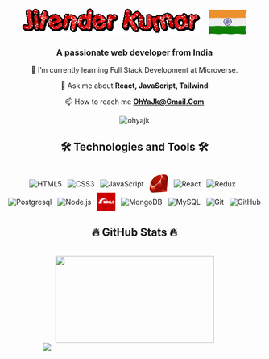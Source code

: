 <div>
<p align="center">
<br align="center">
<span align="center"> <img src="./text.gif" alt="text" /> </span>
&nbsp;
<span align="center"> <img src="./flag.gif" width="80px" height="50px" alt="flag" /> </span>
</br>
</p>
<h3 align="center">A passionate web developer from India</h3>
</div>
<div align="center">

🌱 I’m currently learning Full Stack Development at Microverse.

💬 Ask me about **React, JavaScript, Tailwind**

📫 How to reach me **OhYaJk@Gmail.Com**
</div>
<p align="center"> <img src="https://komarev.com/ghpvc/?username=ohyajk&label=Profile%20views&color=0e75b6&style=flat" alt="ohyajk" /> </p>
<h2 align="center">🛠 Technologies and Tools 🛠</h2>
<div align="center">
<br align="center">
<img align="center" alt="HTML5" width="36px" src="https://cdn.jsdelivr.net/gh/devicons/devicon/icons/html5/html5-original.svg" />
&nbsp;
<img align="center" alt="CSS3" width="36px" src="https://cdn.jsdelivr.net/gh/devicons/devicon/icons/css3/css3-original.svg"  />
&nbsp;
<img align="center" alt="JavaScript" width="36px" src="https://cdn.jsdelivr.net/gh/devicons/devicon/icons/javascript/javascript-original.svg" />
&nbsp;
<img align="center" alt="Ruby" width="36px" src="https://raw.githubusercontent.com/github/explore/80688e429a7d4ef2fca1e82350fe8e3517d3494d/topics/ruby/ruby.png" />
&nbsp;
<img align="center" alt="React" width="36px" src="https://cdn.jsdelivr.net/gh/devicons/devicon/icons/react/react-original.svg" />
&nbsp;
<img align="center" alt="Redux" width="36px" src="https://img.icons8.com/color/48/000000/redux.png">
&nbsp;
<img align="center" alt="Postgresql" width="36px" src="https://upload.wikimedia.org/wikipedia/commons/2/29/Postgresql_elephant.svg"  />
&nbsp;
<img align="center" alt="Node.js" width="36px" src="https://cdn.jsdelivr.net/gh/devicons/devicon/icons/nodejs/nodejs-original.svg" />
&nbsp;
<img align="center" alt="Ruby on Rails" width="36px" src="https://raw.githubusercontent.com/github/explore/80688e429a7d4ef2fca1e82350fe8e3517d3494d/topics/rails/rails.png" />
&nbsp;
<img align="center" alt="MongoDB" width="36px" src="https://cdn.jsdelivr.net/gh/devicons/devicon/icons/mongodb/mongodb-original.svg" />
&nbsp;
<img align="center" alt="MySQL" width="36px" src="https://cdn.jsdelivr.net/gh/devicons/devicon/icons/mysql/mysql-original.svg" />
&nbsp;
<img align="center" alt="Git" width="36px" src="https://cdn.jsdelivr.net/gh/devicons/devicon/icons/git/git-original.svg" />
&nbsp;
<img align="center" alt="GitHub" width="36px" src="https://user-images.githubusercontent.com/3369400/139447912-e0f43f33-6d9f-45f8-be46-2df5bbc91289.png" />
<br>
</div>
<h2 align="center">🔥 GitHub Stats 🔥</h2>
<!-- https://github.com/anuraghazra/github-readme-stats -->
<br>
<div align=center>
  <a href="#" title="Trungquandev">
    <img width="315" height="173" align="center" src="https://github-readme-stats.vercel.app/api/top-langs?username=ohyajk&show_icons=true&locale=en&theme=react&border_color=61dafb&hide_border=true" />
  </a>
  <a href="#" title="Trungquandev">
    <img align="right" width="434" src="https://github-readme-stats.vercel.app/api?username=ohyajk&show_icons=true&locale=en&theme=react&border_color=61dafb&hide_border=true" />
  </a>
</div>

